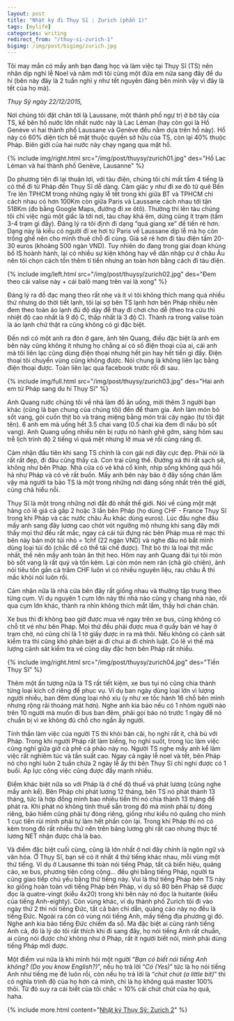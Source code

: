 ```yaml
---
layout: post
title: "Nhật ký đi Thụy Sĩ : Zurich (phần 1)"
tags: [mylife]
categories: writing
redirect_from: "/thuy-si-zurich-1"
bigimg: /img/post/bigimg/zurich.jpg
---
```


Tôi may mắn có mấy anh bạn đang học và làm việc tại Thụy Sĩ (TS) nên nhân dịp nghỉ lễ Noel và năm mới tôi cùng một đứa em nữa sang đây để du hí (bên này đây là 2 tuần nghỉ y như tết nguyên đáng bên mình vậy vì đây là tết của họ mà).

*Thụy Sỹ ngày 22/12/2015,*

Nơi chúng tôi đặt chân tới là Laussane, một thành phố ngự trị ở bờ tây của TS, kế bên hồ nước lớn nhất nước này là Lac Léman (hay còn gọi là Hồ Genève vì hai thành phố Laussane và Genève đều nằm dựa trên hồ này). Hồ này có 60% diện tích bề mặt thuộc quyền sở hữu của TS, còn lại 40% thuộc Pháp. Biên giới của hai nước này chạy ngang qua mặt hồ. 

{% include img/right.html src="/img/post/thuysy/zurich01.jpg" des="Hồ Lac Léman và hai thành phố Genève, Lausanne" %}

Do phương tiện đi lại thuận lợi, với tàu điện, chúng tôi chỉ mất tầm 4 tiếng là có thể đi từ Pháp đến Thụy Sĩ dễ dàng. Cảm giác y như đi xe đò từ quê Bến Tre lên TPHCM trong những ngày lễ tết trong khi giữa BT và TPHCM chỉ cách nhau có hơn 100Km còn giữa Paris và Laussane cách nhau tới tận 518Km (đo bằng Google Maps, đường đi xe ôtô).  Thường thì lên tàu chúng tôi chỉ việc ngủ một giấc là tới nơi, tàu chạy khá êm, dừng cũng ít trạm (tầm 3-4 trạm gì đấy). Đáng lý ra tôi định đi dạng “quá giang xe” để tiền rẻ hơn. Dạng này là kiểu có người đi xe hơi từ Paris về Laussane dịp lễ mà họ còn trống ghế nên cho mình thuê chỗ đi cùng. Giá sẽ rẻ hơn đi tàu điện tầm 20-30 euros (khoảng 500 ngàn VND). Tuy nhiên do đang trong giai đoạn khủng bố IS hoành hành, lại có nhiều sự kiện không hay về dân nhập cư ở châu Âu nên tôi chọn cách tốn thêm tí tiền nhưng an toàn hơn bằng cách đi tàu điện.

{% include img/left.html src="/img/post/thuysy/zurich02.jpg" des="Đem theo cái valise này + cái balô mang trên vai là xong" %}

Đáng lý ra đồ đạc mang theo rất nhẹ và ít vì tôi không thích mang quá nhiều thứ nhưng do thời tiết lạnh, tôi lại sợ bên TS lạnh hơn bên Pháp nhiều nên đem theo toàn áo lạnh đủ độ dày để thay đi chơi cho dễ (theo tra cứu thì nhiệt độ cao nhất là 9 độ C, thấp nhất là 3 độ C). Thành ra trong valise toàn là áo lạnh chứ thật ra cũng không có gì đặc biệt.

Đến nơi có một anh ra đón ở gare, ảnh tên Quang, điều đặc biệt là anh em bên này cũng không ít nhưng họ chẳng ai có số điện thoại của ai, cái anh mà tôi liên lạc cũng dùng điện thoại nhưng hết pin hay hết tiền gì đấy. Điện thoại tôi chuyển vùng cũng không được. Nói chung là không liên lạc bằng điện thoại được. Toàn liên lạc qua facebook trước rồi đi sau.

{% include img/full.html src="/img/post/thuysy/zurich03.jpg" des="Hai anh em từ Pháp sang du hí Thụy Sĩ" %}

Anh Quang rước chúng tôi về nhà làm đồ ăn uống, mời thêm 3 người bạn khác (cũng là bạn chung của chúng tôi) đến để tham gia. Anh làm món bò sốt vang, gỏi cuốn thịt bò và tráng miệng bằng món trái cây ngào (tự tôi đặt tên). 6 anh em mà uống hết 3.5 chai vang (0.5 chai kia đem đi nấu bò sốt vang). Anh Quang uống nhiều nên bị rượu nó hành ghê gớm, sáng hôm sau trễ lịch trình độ 2 tiếng vì quá mệt nhưng lỡ mua vé rồi cũng ráng đi.

Cảm nhận đầu tiên khi sang TS chính là con gái nơi đây cực đẹp. Phải nói là rất rất đẹp, đi đâu cũng thấy cả. Con trai cũng thế. Đường xá thì rất sạch sẽ, không như bên Pháp. Nhà cửa có vẻ khá cổ kính, nhịp sống không quá hối hả như Pháp và có vẻ rất buồn. Mấy anh bên này bảo ở đây sống chán lắm vậy mà người ta bảo TS là một trong những nơi đáng sống nhất trên thế giới, củng chả hiểu nỗi.

Thụy Sĩ là một trong những nơi đắt đỏ nhất thế giới. Nói về cùng một mặt hàng có lẽ giá cả gấp 2 hoặc 3 lần bên Pháp (họ dùng CHF - France Thụy Sĩ trong khi Pháp và các nước châu Âu khác dùng euros). Lúc đầu nghe đâu mấy anh sang đây lương cao chót vót ngưỡng mộ nhưng khi sang đây mới thấy mọi thứ đều rất mắc, ngay cả cái túi đựng rác bên Pháp mua rẻ mạc thì bên này bán một túi nhỏ = 1chf  (22 ngàn VND) và nghe đâu nó bắt mình dùng loại túi đó (chắc để có thể tái chế được). Thịt bò thì là loại thịt mắc nhất, thế nên mấy anh toàn ăn thịt heo. Hôm nay anh Quang đãi tụi tôi món bò sốt vang là rất quý và tốn kém. Lại còn món nem rán (chả giò chiên), ảnh nói tiêu tốn gần cả trăm CHF luôn vì có nhiều nguyên liệu, rau châu Á thì mắc khỏi nói luôn rồi.

Cảm nhận nữa là nhà cửa bên đây rất giống nhau và thường tập trung theo từng cụm. Ví dụ nguyên 1 cụm lớn này thì nhà nào cũng y chang nhà nào, rồi qua cụm lớn khác, thành ra nhìn không thích mắt lắm, thấy hơi chán chán.

Xe bus thì đi không bao giờ được mua vé ngay trên xe bus, cũng không có chỗ tít vé như bên Pháp. Mọi thứ đều phải được mua ở quầy bán vé hay ở trạm chờ, nó cũng chỉ là 1 tờ giấy được in ra mà thôi. Nếu không có cảnh sát kiểm tra thì cũng khó phân biệt ai đi chui ai đi chính luật. Có lẽ vì thế mà lượng cảnh sát kiểm tra vé cũng dày đặc hơn bên Pháp rất nhiều.

{% include img/right.html src="/img/post/thuysy/zurich04.jpg" des="Tiền Thụy Sĩ" %}

Thêm một ấn tượng nữa là TS rất tiết kiệm, xe bus tụi nó cũng chia thành từng loại kích cỡ riêng để phục vụ. Ví dụ ban ngày dùng loại lớn vì lượng người nhiều, ban đêm dùng loại nhỏ xíu (y như xe tốc hành 16 chỗ bên mình nhưng rộng rãi thoáng mát hơn). Nghe anh kia bảo nếu có 1 nhóm người nào trên 10 người mà muốn đi bus ban đêm, phải gọi báo nó trước 1 ngày để nó chuẩn bị vì xe không đủ chỗ cho ngần ấy người.

Tinh thần làm việc của người TS thì khỏi bàn cãi, họ nghỉ rất ít, chả bù với Pháp. Trong khi người Pháp rất làm biếng, họ nghỉ suốt, trong lúc làm việc cũng nghỉ giữa giờ cà phê cà pháo này nọ. Người TS nghe mấy anh kể làm việc rất nghiêm túc và tần suất cao. Ngay cả ngày lễ noel và tết, bên Pháp nó cho nghỉ luôn 2 tuần chứa 2 ngày lễ ấy thì bên Thụy Sĩ chỉ nghỉ được có 1 buổi. Áp lực công việc cũng được đẩy mạnh nhiều.

Điểm khác biệt nữa so với Pháp là ở chế độ thuế và phát lương (cũng nghe mấy anh kể). Bên Pháp chỉ phát lương 12 tháng, bên TS nó phát thành 13 tháng, tức là hợp đồng mình bao nhiêu tiền thì nó chia thành 13 tháng để phát ra. Khi phát nó không tính thuế sẵn trong đó mà mình phải tự đóng riêng, bảo hiểm cũng phải tự đóng riêng, giống như kiểu nó quăng cho mình 1 cục tiền rùi mình phải tự làm hết phần còn lại. Trong khi Pháp thì nó có kèm trong đó rất nhiều thứ nên trên bảng lương ghi rất cao nhưng thực tế lương NET nhận được chả là bao.

Và điểm đặc biệt cuối cùng, cũng là lớn nhất ở nơi đây chính là ngôn ngữ và văn hóa. Ở Thụy Sĩ, bạn sẽ có ít nhất 4 thứ tiếng khác nhau, mỗi vùng một thứ tiếng. Ví dụ ở Lausanne thì toàn nói tiếng Pháp, tất cả biển hiệu, quảng cáo, xe bus, phương tiện công cộng... đều ghi bằng tiếng Pháp, người ta cũng giao tiếp chủ yếu bằng thứ tiếng này. Vui là thứ tiếng Pháp bên TS này ko giống hoàn toàn với tiếng Pháp bên Pháp, ví dụ số 80 bên Pháp sẽ được đọc là quatre-vingt (kiểu 4x20) trong khi bên này nó đọc là huitante (kiểu của tiếng Anh-eighty). Còn vùng khác, ví dụ thành phố Zurich tôi đi vào ngày thứ 2 thì nói tiếng Đức, tất cả bản chỉ dẫn, quảng cáo này nọ đều là tiếng Đức. Ngoài ra còn có vùng nói tiếng Anh, mấy tiếng địa phương gì đó. Nghe anh kia bảo tiếng Đức chiếm đa số. Mà đặc biệt ai cũng rành tiếng Anh cả, đó là lý do tôi rất thích khi đi sang đây, họ nói tiếng Anh rất chuẩn, ai cũng nói được chứ không như ở Pháp, rất ít người biết nói, mình phải dùng tiếng Pháp mới được.

Một điểm vui nữa là khi mình hỏi một người “*Bạn có biết nói tiếng Anh không? (Do you know English?)*”, nếu họ trả lời “*Có (Yes)*” tức là họ nói tiếng Anh như tiếng mẹ đẻ luôn rồi, còn nếu họ trả lời là “*chút chút (a little bit)*” thì có nghĩa trình độ của họ hơn cả mình, chỉ là họ không quá master 100% thôi. Từ đó suy ra cái biết của tôi chắc = 10% cái chút chút của họ quá, haha.

{% include more.html content="[Nhật ký Thụy Sỹ: Zurich 2](/writing/thuy-si-zurich-2)" %}
